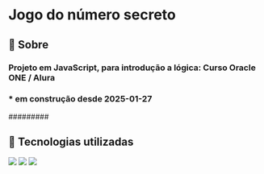 <h1> Jogo do número secreto</h1>

<h2> 🤩 Sobre</h2>

### Projeto em JavaScript, para introdução a lógica: Curso Oracle ONE / Alura
### * em construção desde 2025-01-27

#########

<h2> 🤖 Tecnologias utilizadas</h2>

<div>
  <img src="https://img.shields.io/badge/HTML-239120?style=for-the-badge&logo=html5&logoColor=white">
  <img src="https://img.shields.io/badge/CSS-239120?style=for-the-badge&logo=css3&logoColor=white">
  <img src="https://img.shields.io/badge/JavaScript-F7DF1E?style=for-the-badge&logo=javascript&logoColor=white"> 
</div>
